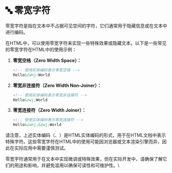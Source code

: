 # 🔤 零宽字符

零宽字符是指在文本中不占据可见空间的字符，它们通常用于隐藏信息或在文本中进行编码。

在HTML中，可以使用零宽字符来实现一些特殊效果或隐藏文本。以下是一些常见的零宽字符在HTML中的使用示例：

1.  **零宽空格（Zero Width Space）：**

    ```html
    <!-- 使用实体编码表示零宽空格 -->
    Hello&zwnj;World
    ```
2.  **零宽非连接符（Zero Width Non-Joiner）：**

    ```html
    <!-- 使用实体编码表示零宽非连接符 -->
    Hello&zwj;World
    ```
3.  **零宽连接符（Zero Width Joiner）：**

    ```html
    <!-- 使用实体编码表示零宽连接符 -->
    Hello&zwnj;&zwj;World
    ```

请注意，上述实体编码（‌、‍）是HTML实体编码的形式，用于在HTML文档中表示特殊字符。这些零宽字符在HTML中的使用可能因浏览器或文本渲染引擎而异，因此在实际应用中需要谨慎测试。

零宽字符通常用于在文本中实现微调或特殊效果，但在实际开发中，请确保了解它们的用途和影响，并避免滥用以确保可读性和可维护性。\
